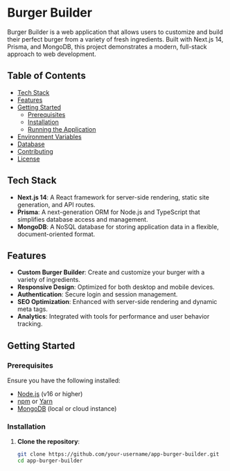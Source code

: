 # Burger Builder

Burger Builder is a web application that allows users to customize and build their perfect burger from a variety of fresh ingredients. Built with Next.js 14, Prisma, and MongoDB, this project demonstrates a modern, full-stack approach to web development.

## Table of Contents

-   [Tech Stack](#tech-stack)
-   [Features](#features)
-   [Getting Started](#getting-started)
    -   [Prerequisites](#prerequisites)
    -   [Installation](#installation)
    -   [Running the Application](#running-the-application)
-   [Environment Variables](#environment-variables)
-   [Database](#database)
-   [Contributing](#contributing)
-   [License](#license)

## Tech Stack

-   **Next.js 14**: A React framework for server-side rendering, static site generation, and API routes.
-   **Prisma**: A next-generation ORM for Node.js and TypeScript that simplifies database access and management.
-   **MongoDB**: A NoSQL database for storing application data in a flexible, document-oriented format.

## Features

-   **Custom Burger Builder**: Create and customize your burger with a variety of ingredients.
-   **Responsive Design**: Optimized for both desktop and mobile devices.
-   **Authentication**: Secure login and session management.
-   **SEO Optimization**: Enhanced with server-side rendering and dynamic meta tags.
-   **Analytics**: Integrated with tools for performance and user behavior tracking.

## Getting Started

### Prerequisites

Ensure you have the following installed:

-   [Node.js](https://nodejs.org/) (v16 or higher)
-   [npm](https://www.npmjs.com/) or [Yarn](https://yarnpkg.com/)
-   [MongoDB](https://www.mongodb.com/) (local or cloud instance)

### Installation

1. **Clone the repository**:

    ```bash
    git clone https://github.com/your-username/app-burger-builder.git
    cd app-burger-builder
    ```
